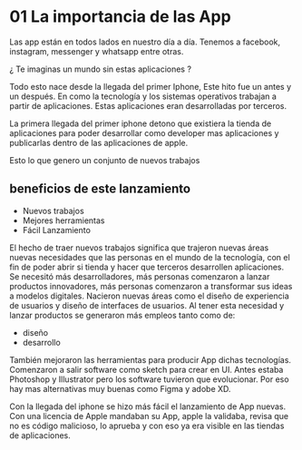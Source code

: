 # 01 La importancia de las App

Las app están en todos lados en nuestro día a día. Tenemos
a facebook, instagram, messenger y whatsapp entre otras.

¿ Te imaginas un mundo sin estas aplicaciones ?

Todo esto nace desde la llegada del primer Iphone, Este hito
fue un antes y un después. En como la tecnología y los sistemas
operativos trabajan a partir de aplicaciones. Estas aplicaciones
eran desarrolladas por terceros.

La primera llegada del primer iphone detono que existiera la tienda de aplicaciones
para poder desarrollar como developer mas aplicaciones y publicarlas dentro de las aplicaciones de apple.

Esto lo que genero un conjunto de nuevos trabajos

## beneficios de este lanzamiento

- Nuevos trabajos
- Mejores herramientas
- Fácil Lanzamiento

El hecho de traer nuevos trabajos significa que trajeron nuevas áreas nuevas necesidades
que las personas en el mundo de la tecnología, con el fin de poder abrir si tienda y hacer
que terceros desarrollen aplicaciones. Se necesitó más desarrolladores, más personas comenzaron
a lanzar productos innovadores, más personas comenzaron a transformar sus ideas a modelos
digitales. Nacieron nuevas áreas como el diseño de experiencia de usuarios y diseño de interfaces
de usuarios. Al tener esta necesidad y lanzar productos se generaron más empleos tanto como de:

- diseño
- desarrollo

También mejoraron las herramientas para producir App dichas tecnologías. Comenzaron a salir software
como sketch para crear en UI. Antes estaba Photoshop y Illustrator pero los software tuvieron que evolucionar.
Por eso hay mas alternativas muy buenas como Figma y adobe XD.

Con la llegada del iphone se hizo más fácil el lanzamiento de App nuevas. Con una licencia de Apple mandaban
su App, apple la validaba, revisa que no es código malicioso, lo aprueba y con eso ya era visible en las tiendas
de aplicaciones.
